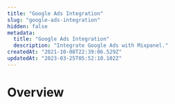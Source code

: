 ```yaml
---
title: "Google Ads Integration"
slug: "google-ads-integration"
hidden: false
metadata: 
  title: "Google Ads Integration"
  description: "Integrate Google Ads with Mixpanel."
createdAt: "2021-10-08T22:39:06.529Z"
updatedAt: "2023-03-25T05:52:10.102Z"
---
```


# Overview
